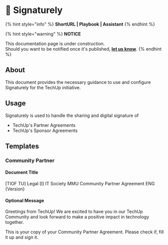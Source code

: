 # 🚧 Signaturely

{% hint style="info" %}
**ShortURL | Playbook | Assistant**
{% endhint %}



{% hint style="warning" %}
**NOTICE**

This documentation page is under construction.\
Should you want to be notified once it's published, [**let us know**](https://tiof.click/TIOFTarianUpdatesService).
{% endhint %}

## About

This document provides the necessary guidance to use and configure Signaturely for the TechUp initiative.

## Usage

Signaturely is used to handle the sharing and digital signature of

* TechUp's Partner Agreements
* TechUp's Sponsor Agreements

## Templates

### Community Partner

#### Document Title

\[TIOF TU] Legal \[I] IT Society MMU Community Partner Agreement ENG {Version}

#### Optional Message

Greetings from TechUp! We are excited to have you in our TechUp Community and look forward to make a positive impact in technology together.

This is your copy of your Community Partner Agreement. Please check if, fill it up and sign it.

